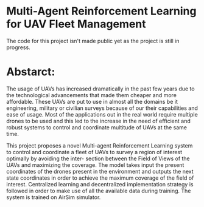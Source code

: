 # Multi-Agent Reinforcement Learning for UAV Fleet Management
The code for this project isn't made public yet as the project is still in progress.

# Abstarct:
The usage of UAVs has increased dramatically in the past few years due to the technological
advancements that made them cheaper and more affordable. These UAVs are put to use in
almost all the domains be it engineering, military or civilian surveys because of our their
capabilities and ease of usage. Most of the applications out in the real world require multiple
drones to be used and this led to the increase in the need of efficient and robust systems to
control and coordinate multitude of UAVs at the same time.

This project proposes a novel Multi-agent Reinforcement Learning system to control and
coordinate a fleet of UAVs to survey a region of interest optimally by avoiding the inter-
section between the Field of Views of the UAVs and maximizing the coverage. The model
takes input the present coordinates of the drones present in the environment and outputs
the next state coordinates in order to achieve the maximum coverage of the field of interest.
Centralized learning and decentralized implementation strategy is followed in order to make
use of all the available data during training. The system is trained on AirSim simulator.
